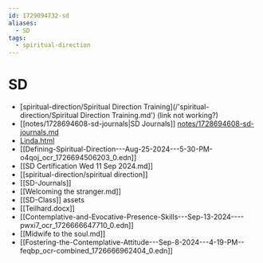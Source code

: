 ```yaml
---
id: 1729094732-sd
aliases:
  - SD
tags:
  - spiritual-direction
---
```


# SD

- [spiritual-direction/Spiritual Direction Training](/'spiritual-direction/Spiritual Direction Training.md') (link not working?)
- [[notes/1728694608-sd-journals|SD Journals]] [notes/1728694608-sd-journals.md](notes/1728694608-sd-journals.md)
- [Linda.html](Linda.html)
- [[Defining-Spiritual-Direction---Aug-25-2024---5-30-PM-o4qoj_ocr_1726694506203_0.edn]]
- [[SD Certification Wed 11 Sep 2024.md]]
- [[spiritual-direction/spiritual direction]]
- [[SD-Journals]]
- [[Welcoming the stranger.md]]
- [[SD-Class]] assets
- [[Teilhard.docx]]
- [[Contemplative-and-Evocative-Presence-Skills---Sep-13-2024----pwxi7_ocr_1726666647710_0.edn]]
- [[Midwife to the soul.md]]
- [[Fostering-the-Contemplative-Attitude---Sep-8-2024---4-19-PM--feqbp_ocr-combined_1726666962404_0.edn]]
